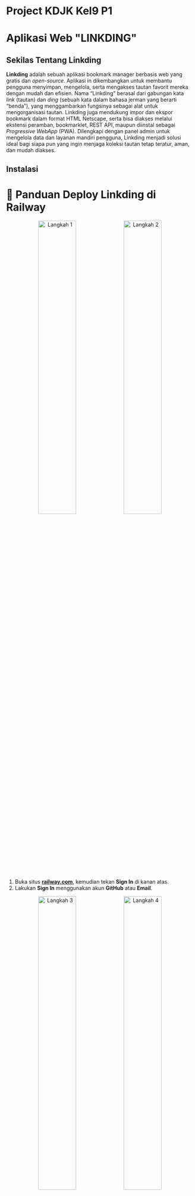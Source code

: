 # Project KDJK Kel9 P1

# Aplikasi Web "LINKDING"

## Sekilas Tentang Linkding

**Linkding** adalah sebuah aplikasi bookmark  manager berbasis web yang gratis dan *open-source*. Aplikasi in dikembangkan untuk membantu pengguna menyimpan, mengelola, serta mengakses tautan favorit mereka dengan mudah dan efisien. Nama “Linkding” berasal dari gabungan kata *link* (tautan) dan *ding* (sebuah kata dalam bahasa jerman yang berarti “benda”), yang menggambarkan fungsinya sebagai alat untuk mengorganisasi tautan. Linkding juga mendukung impor dan ekspor bookmark dalam format HTML Netscape, serta bisa diakses melalui ekstensi peramban, bookmarklet, REST API, maupun diinstal sebagai *Progressive WebApp* (PWA). Dilengkapi dengan panel admin untuk mengelola data dan layanan mandiri pengguna, Linkding menjadi solusi ideal bagi siapa pun yang ingin menjaga koleksi tautan tetap teratur, aman, dan mudah diakses.


## Instalasi 
# 🚀 Panduan Deploy Linkding di Railway

<p align="center">
  <img src="https://github.com/user-attachments/assets/b3558f1a-b66b-4077-85f0-88dded4af6a6" alt="Langkah 1" width="45%" />
  <img src="https://github.com/user-attachments/assets/1c555b76-f3c7-4637-857b-b35d89ee3104" alt="Langkah 2" width="45%" />
</p>


1. Buka situs [**railway.com**](https://railway.com), kemudian tekan **Sign In** di kanan atas.  
2. Lakukan **Sign In** menggunakan akun **GitHub** atau **Email**.  

<p align="center">
  <img src="https://github.com/user-attachments/assets/0432ff09-9b0b-4009-b0e4-1c1e5eb277d9" alt="Langkah 3" width="45%" />
  <img src="https://github.com/user-attachments/assets/86563b2c-eb4c-44db-b4ba-3c9d27c519fc" alt="Langkah 4" width="45%" />
</p>

3. Setelah berhasil masuk, buka **Dashboard** di kanan atas.  
4. Tekan tombol **Create New Project**.  

<p align="center">
  <img src="https://github.com/user-attachments/assets/2f4d8e08-64e2-41e1-84c7-7bccb2b664b6" alt="Langkah 5" width="45%" />
  <img src="https://github.com/user-attachments/assets/10120648-94a5-46b5-b3f6-1b0d72d0a098" alt="Langkah 6" width="45%" />
</p>

5. Pilih opsi **Docker Image**.  
6. Masukkan `sissbruecker/linkding:1.44.1-plus-alpine` sebagai sumber image Linkding.  

<p align="center">
  <img src="https://github.com/user-attachments/assets/70510fe0-6bde-48a8-a627-568642952b0b" alt="Langkah 7" width="45%" />
  <img src="https://github.com/user-attachments/assets/faa826f2-193e-494c-b995-4286e62e50eb" alt="Langkah 8" width="45%" />
</p>

7. Tunggu hingga Railway memuat Docker image Linkding.  
8. Setelah image berhasil dimuat, buka tab **Variables**.  

<p align="center">
  <img src="https://github.com/user-attachments/assets/756851fd-bd69-4fc5-b614-7a9ec44fb369" alt="Langkah 9" width="45%" />
  <img src="https://github.com/user-attachments/assets/6948a12d-ffc8-4ee9-8236-04e6e8ee70e0" alt="Langkah 10" width="45%" />
</p>

9. Tekan tombol **Raw Editor**.
10. Masukkan environment variable berikut:  

    ```env
    PORT="9090"
    LD_BIND_ADDRESS="0.0.0.0"
    LD_PORT="$PORT"
    LD_SUPERUSER_NAME="kelompok9"
    LD_SUPERUSER_PASSWORD="987654321"
    ```
<p align="center">
  <img src="https://github.com/user-attachments/assets/28e2fc13-254d-4e80-8e01-620c78751afa" alt="Langkah 11" width="45%" />
  <img src="https://github.com/user-attachments/assets/1cde559f-a0b0-47bb-b7d2-5133f238a1b5" alt="Langkah 12" width="45%" />
</p>

11. Tekan tombol **Update Variables** (berwarna biru).  
12. Setelah di-update, akan muncul notifikasi di kiri atas.
    
<p align="center">
  <img src="https://github.com/user-attachments/assets/5ee5b21d-5087-4db3-bb61-e06a2b91ea2a" alt="Langkah 13" width="45%" />
  <img src="https://github.com/user-attachments/assets/ecbbdcba-4e77-4272-80bd-06022ccf209b" alt="Langkah 14" width="45%" />
</p>

13. Tekan tombol **Deploy** pada notifikasi tersebut untuk menyimpan perubahan.  
14. Setelah proses deploy selesai, buka tab **Settings**.  

<p align="center">
  <img src="https://github.com/user-attachments/assets/fabb5e67-94df-44ac-8294-52c298a66f31" alt="Langkah 15" width="45%" />
  <img src="https://github.com/user-attachments/assets/70c94e7e-60d0-4214-a1e8-2ca01864b29b" alt="Langkah 16" width="45%" />
</p>

15. Pada bagian **Networking**, tekan tombol **Generate Domain** untuk membuat link situs.  
16.  **Link Hosting Linkding berhasil dideploy!**


**Tips Penggunaaan**: 
Untuk memaksimalkan penggunaan aplikasi web ini, pastikan untuk login terlebih dahulu agar dapat mengakses semua fitur, serta gunakan shortcut untuk navigasi yang lebih cepat. Di bagian *Collections*, kelola data dengan cermat dan selalu simpan perubahan setelah mengedit. Jika baru mencoba fitur baru, gunakan data dummy terlebih dahulu agar data real tetap aman. Manfaatkan fitur kustomisasi tampilan, seperti *dark mode* atau pengaturan font, untuk kenyamanan penggunaan, terutama jika digunakan dalam waktu lama. Terakhir, pantau log aktivitas secara berkala untuk memantau perubahan atau aktivitas yang terjadi di aplikasi.

## Fitur/Penggunaan App
<img width="1475" height="551" alt="image" src="https://github.com/user-attachments/assets/e5c2328f-ca04-4030-a28e-fec01795ce01" />

### Login Page
Pada halaman ini terdapat dua input utama dan satu tombol aksi:
- Username – digunakan untuk memasukkan nama pengguna (contoh: rifat).
- Password – kolom untuk memasukkan kata sandi.
- Tombol Login – mengeksekusi proses autentikasi agar pengguna bisa masuk ke sistem.

<img width="1519" height="740" alt="image" src="https://github.com/user-attachments/assets/5599a19f-83f2-4f64-8257-20a58e409e7d" />

### Bookmarks 
“tugassss” dan “nala” adalah dua bookmark yang berhasil ditambahkan oleh pengguna. Masing-masing bookmark memiliki tag berbeda (#2 dan #nala) untuk mengelompokkan topik.
Setiap bookmark bisa:
- View: membuka link di tab baru.
- Edit: mengubah judul, tag, atau deskripsi.
- Archive: menandai link agar tidak tampil di daftar utama.
- Remove: menghapus link dari sistem.

Ini menunjukkan bahwa fungsi CRUD (Create, Read, Update, Delete) dalam aplikasi Linkding berjalan normal.

### Kolom pencarian (search)
“Search for words or #tags” disini pengguna bisa mengetik kata kunci atau tag seperti “tugas” atau “#2” untuk memfilter bookmark tertentu. Fitur ini membantu pengguna menemukan link dengan cepat tanpa harus scroll panjang.

### Tags (kanan bawah)
Terdapat dua tag aktif:
- 2
- Nala

Tag ini muncul otomatis dari setiap bookmark yang dibuat. Klik salah satu tag (misalnya “2”), maka aplikasi hanya menampilkan bookmark dengan tag tersebut. Fungsi tag ini mirip seperti “kategori” di aplikasi pencatat atau bookmark online lainnya seperti Pocket atau Raindrop.

### Bundles (kanan atas)
Di sini muncul satu bundle bernama “nala”.
Bundle digunakan untuk mengelompokkan beberapa tag menjadi satu grup besar. Contohnya, bundle “Kuliah” bisa berisi tag #tugas, #referensi, dan #deadline. Ini memudahkan pengguna untuk mengelola banyak tag sekaligus.

### Navigasi dan antarmuka
Di bawah daftar bookmark ada navigasi: “Previous | 1 | Next”
Menandakan bahwa aplikasi sudah siap menampilkan bookmark dalam jumlah banyak dengan sistem pagination (halaman 1, 2, dst). Tombol di bagian atas:
- Add Bookmark: untuk menambah data baru.
- Settings: mengatur preferensi aplikasi (seperti API key, tampilan, dan backup data).
- Logout: keluar dari akun pengguna.

<img width="1456" height="844" alt="image" src="https://github.com/user-attachments/assets/9e3c3018-105b-4077-9c89-badd311e7529" />
<img width="1038" height="235" alt="image" src="https://github.com/user-attachments/assets/03f9e630-0f42-4348-a5b1-fb592a511545" />

### Add bookmark

Halaman ini digunakan untuk menyimpan link atau tautan penting agar mudah diakses kembali di kemudian hari.
Fungsinya mirip seperti “Save” atau “Bookmark” di browser, tetapi Linkding menyimpannya dalam satu sistem terorganisir, bisa diberi tag, deskripsi, dan status baca (read/unread).

1. URL
Kolom ini untuk menuliskan alamat situs web yang ingin disimpan. Setelah disimpan, Linkding akan menampilkan tautan tersebut di daftar bookmark.

2. Tags
Berfungsi memberi kategori atau label pada setiap bookmark. Tag membantu pengguna mengelompokkan dan mencari link dengan cepat. Ditulis tanpa tanda pagar (#), lalu cukup pisahkan dengan spasi.

Contoh: kuliah referensi kdjk

Maka Linkding akan otomatis membuat tag kuliah, referensi, dan kdjk.

4. Title
Judul dari link yang disimpan. Bisa otomatis diambil dari situs, atau diketik manual. Judul memudahkan identifikasi isi link tanpa harus membukanya.

5. Description
Tempat untuk menuliskan penjelasan singkat tentang isi link atau alasan menyimpannya.

6. Notes (opsional)
Dapat digunakan untuk menambahkan catatan pribadi seperti ringkasan atau ide penting dari link tersebut.

7. Mark as Unread
Jika dicentang, link akan ditandai sebagai belum dibaca (unread). Linkding menyediakan filter agar pengguna bisa menampilkan hanya link yang belum dibaca.

8. Tombol Save & Cancel
- Save → Menyimpan link ke dalam sistem Linkding.
- Cancel → Membatalkan proses penyimpanan dan kembali ke halaman sebelumnya.

<img width="273" height="268" alt="image" src="https://github.com/user-attachments/assets/80e58afa-9d67-432f-96b3-19914874e711" />

### Menu bookmark
berfungsi untuk mengelola dan memfilter tautan (link) yang sudah disimpan oleh pengguna.

1. Active
Menampilkan semua bookmark yang masih aktif atau belum diarsipkan. Ini adalah tampilan utama yang biasa digunakan untuk melihat semua link yang masih relevan.

Contoh penggunaan:
pengguna baru saja menyimpan artikel penting untuk tugas kuliah, dan ingin melihatnya lagi di daftar utama.

2. Archived
Berisi bookmark yang sudah disimpan tetapi tidak lagi dibutuhkan secara aktif. Cocok untuk menjaga tampilan utama tetap rapi tanpa menghapus link lama. Bookmark yang diarsipkan masih bisa dikembalikan ke status aktif jika dibutuhkan.

Contoh penggunaan:
Artikel yang sudah selesai dibaca atau digunakan dalam proyek, tetapi tetap ingin disimpan sebagai referensi.

3. Unread
Menampilkan bookmark yang sudah disimpan namun belum dibaca atau dibuka oleh pengguna. Fitur ini memudahkan pengguna untuk menyortir link yang perlu ditinjau nanti.

Contoh penggunaan:
Pengguna menandai beberapa artikel riset dengan “Mark as unread” supaya mudah ditemukan untuk dibaca nanti.

4. Untagged
Menampilkan semua bookmark yang belum memiliki tag (belum dikategorikan). Berguna untuk melakukan pengelolaan ulang agar semua link punya kategori/tag yang sesuai.

Contoh penggunaan:
Setelah menyimpan banyak link cepat-cepat, pengguna bisa buka menu ini untuk menambahkan tag pada yang belum dikategorikan.

## Pembahasan
Linkding adalah sebuah aplikasi web yang bersifat open-source, dirancang untuk mengelola dan menyimpan tautan atau bookmark. Fungsinya serupa dengan layanan seperti "Pocket" atau "Raindrop. io", tetapi Linkding memungkinkan pengguna untuk dipasang di server mereka sendiri atau di lingkungan seperti Docker dan Railway. Aplikasi ini memberikan kemampuan kepada penggunanya untuk dengan cepat dan efisien menyimpan, memberi tag, mencari, dan mengatur koleksi tautan dari berbagai sumber. Selanjutnya, Linkding memiliki antarmuka yang sederhana dan ringan, menjadikannya pilihan tepat untuk individu maupun tim kecil yang ingin mengarsipkan referensi secara online.

Saya percaya bahwa Linkding adalah solusi yang cocok bagi pengguna yang ingin melakukan pengelolaan bookmark secara mandiri tanpa tergantung pada layanan berbayar. Aplikasi ini menciptakan keseimbangan antara kesederhanaan tampilan, kecepatan, dan fitur-fitur esensial yang diperlukan pengguna sehari-hari, seperti penandaan, pencarian cepat, serta ekstensi browser untuk menambah tautan secara langsung. Selain itu, dengan sifat open-source nya, aplikasi ini dapat dengan mudah disesuaikan dan dimodifikasi sesuai kebutuhan pengguna. Namun, pengguna yang kurang berpengalaman mungkin menemukan bahwa instalasi awal bisa menjadi agak rumit karena perlu konfigurasi Docker, database, atau variabel lingkungan.

### Kelebihan Linkding

1. **Open-source dan gratis** – Linkding dapat dimanfaatkan tanpa pembayaran lisensi serta disesuaikan berdasarkan kebutuhan pengguna.
2. **Ringan dan responsif** – Tampilan Linkding yang sederhana membuat kinerjanya optimal bahkan pada server yang kecil.
3. **Mendukung tagging dan pencarian cepat** – Linkding mempermudah dalam mengelompokkan dan mencari bookmark.
4. **Dapat di-hosting sendiri (self-hosted)** – Linkding dapat dihosting oleh masing-masing user sehingga memiliki kontrol penuh atas data tanpa menghadapi risiko privasi dari pihak ketiga.
5. **Ekstensi browser & API** – Linkding mendukung penambahan bookmark secara langsung dari Chrome, Firefox, atau melalui API.
6. **Mendukung multi-user** – Linkding dapat diakses secara bersamaan di satu server dengan akun yang berbeda.
   
### Kekurangan Linkding

1. **Proses instalasi cukup rumit** – Proses penginstalan Linkding memerlukan pengetahuan dasar mengenai Docker dan Konfigurasi environment.
2. **Tampilan antarmuka sangat sederhana** –  Walaupun ringan, Desain Linkding kurang menarik bagi sebagian user.
3. **Tidak dilengkapi dengan fitur pencadangan otomatis berbasis cloud** – Pengguna Linkding diwajibkan untuk melakukan pencadangan secara manual.
4. **Fitur kolaborasi terbatas** – Dalam Linkding tidak terdapat sistem berbagi bookmark secara real-time antara pengguna seperti yang ada dalam aplikasi berbasis cloud.
5. **Kurang adanya integrasi sosial** – Linkding tidak seperti Pocket atau Raindrop. io yang menyediakan opsi untuk berbagi dengan komunitas.

### Perbandingan Linkding dengan Aplikasi Web Sejenis

#### 1. **Linkding vs Shaarli**

| Aspek                         | Linkding                                                         | Shaarli                                                                 
| ----------------------------- | ---------------------------------------------------------------- | ----------------------------------------------------------------------- 
| **Hosting**                   | Self-hosted berbasis Docker, bisa dijalankan di Railway atau VPS | Self-hosted, sangat ringan dan bisa dijalankan langsung di server kecil 
| **Bahasa Pemrograman**        | Python (Django)                                                  | PHP (tanpa framework besar)                                             
| **Kustomisasi**               | Dapat dimodifikasi, memiliki API dan dukungan ekstensi           | Sangat mudah diubah karena struktur kode sederhana                      
| **Kinerja**                   | Stabil, tapi butuh resource sedikit lebih tinggi                 | Sangat cepat dan ringan, cocok untuk server kecil                       
| **Antarmuka (UI)**            | Minimalis dan modern                                             | Sangat sederhana, fokus pada fungsi dasar                               
| **Fitur utama**               | Tagging, pencarian cepat, impor/ekspor bookmark, API             | Simpan dan kelola tautan pribadi dengan cepat                           
| **Fitur kolaborasi**          | Terbatas (satu pengguna utama)                                   | Tidak mendukung multi-user secara default                               
| **Dukungan ekstensi browser** | Ya, tersedia untuk Chrome & Firefox                              | Ya, tapi sangat dasar (manual save via bookmarklet)                     

Kesimpulan : Shaarli unggul dalam kecepatan dan kesederhanaan, sangat cocok untuk pengguna yang ingin bookmark pribadi tanpa ribet. Namun, Linkding menawarkan pengalaman yang lebih modern dengan fitur tambahan seperti tagging, API, dan antarmuka yang lebih rapi.

#### 2. **Linkding vs Linkwarden**

| Aspek                      | Linkding                                | Linkwarden                                                 |
| -------------------------- | --------------------------------------- | ---------------------------------------------------------- |
| **Hosting**                | Self-hosted, bisa dijalankan via Docker | Self-hosted berbasis Node.js + MongoDB                     |
| **Bahasa Pemrograman**     | Python (Django)                         | TypeScript / Next.js                                       |
| **Kustomisasi**            | Cukup fleksibel, open-source            | Sangat fleksibel, open-source dan modular                  |
| **Antarmuka (UI)**         | Sederhana dan minimalis                 | Lebih modern dan interaktif dengan tampilan bergaya Notion |
| **Fitur kolaborasi**       | Terbatas (single user)                  | Ada fitur multi-user dan kolaboratif                       |
| **Fitur tambahan**         | Tagging, impor/ekspor, API sederhana    | Simpan snapshot halaman (HTML, PDF, screenshot), anotasi   |
| **Kinerja**                | Ringan, cepat pada deployment kecil     | Lebih berat karena fitur arsip dan visualisasi konten      |
| **Privasi & kontrol data** | Penuh (karena self-hosted)              | Penuh (juga self-hosted)                                   |
| **Kemudahan setup**        | Mudah dengan Docker                     | Setup lebih kompleks (butuh konfigurasi database dan env)  |

Kesimpulan:
Linkwarden unggul dalam fitur kolaboratif dan kemampuan arsip halaman (menyimpan konten, bukan hanya link). Namun, Linkding lebih ringan dan mudah dijalankan, cocok bagi pengguna yang menginginkan bookmark manager pribadi tanpa kompleksitas tambahan.

## Kesimpulan
Proyek ini berhasil mendemonstrasikan bagaimana aplikasi Linkding dapat di-deploy dan dijalankan melalui platform Railway sebagai solusi manajemen bookmark berbasis web yang ringan, cepat, dan mudah digunakan. Linkding menghadirkan keseimbangan antara kesederhanaan dan fungsionalitas, dengan kemampuan untuk menyimpan, menandai (tagging), dan mencari tautan secara efisien. Selama proses implementasi, terbukti bahwa Linkding dapat berjalan dengan baik meskipun tanpa konfigurasi database kompleks, menjadikannya cocok untuk kebutuhan personal maupun kelompok kecil. Aplikasi ini juga menunjukkan keunggulan dalam hal kontrol data pribadi, karena pengguna dapat melakukan self-hosting dan sepenuhnya memiliki kendali atas datanya sendiri.

Dari sisi perbandingan, hasil analisis menunjukkan bahwa:
1. Dibandingkan dengan Shaarli, Linkding lebih modern dan kaya fitur meskipun sedikit lebih berat.
2. Dibandingkan dengan Linkwarden, Linkding lebih ringan dan mudah di-deploy, walaupun tidak sekompleks Linkwarden yang memiliki fitur kolaboratif dan arsip halaman.

Secara keseluruhan, Linkding merupakan pilihan ideal bagi pengguna yang ingin memiliki sistem manajemen bookmark mandiri, aman, dan efisien tanpa ketergantungan pada layanan pihak ketiga. Walaupun memiliki keterbatasan pada sisi tampilan dan kolaborasi, Linkding menawarkan fondasi kuat untuk pengelolaan tautan berbasis privasi dan fleksibilitas penuh dalam pengembangan.

## Referensi
https://hub.docker.com/r/sissbruecker/linkding
https://linkwarden.app/
https://github.com/shaarli/Shaarli
https://linkding.link/

